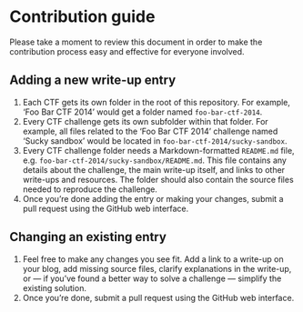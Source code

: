 # Contribution guide

Please take a moment to review this document in order to make the contribution process easy and effective for everyone involved.

## Adding a new write-up entry

1. Each CTF gets its own folder in the root of this repository. For example, ‘Foo Bar CTF 2014’ would get a folder named `foo-bar-ctf-2014`.
2. Every CTF challenge gets its own subfolder within that folder. For example, all files related to the ‘Foo Bar CTF 2014’ challenge named ‘Sucky sandbox’ would be located in `foo-bar-ctf-2014/sucky-sandbox`.
3. Every CTF challenge folder needs a Markdown-formatted `README.md` file, e.g. `foo-bar-ctf-2014/sucky-sandbox/README.md`. This file contains any details about the challenge, the main write-up itself, and links to other write-ups and resources. The folder should also contain the source files needed to reproduce the challenge.
4. Once you’re done adding the entry or making your changes, submit a pull request using the GitHub web interface.

## Changing an existing entry

1. Feel free to make any changes you see fit. Add a link to a write-up on your blog, add missing source files, clarify explanations in the write-up, or — if you’ve found a better way to solve a challenge — simplify the existing solution.
2. Once you’re done, submit a pull request using the GitHub web interface.
